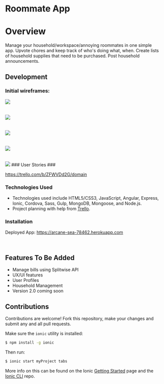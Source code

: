 # Roommate App #

# Overview #

Manage your household/workspace/annoying roommates in one simple app. 
Upvote chores and keep track of who's doing what, when.
Create lists of household supplies that need to be purchased.
Post household announcements.
<br>

## Development ##

### Initial wireframes: ###
<img src="/Schema_ERD.png">
<br>
<br>
<br>
<img src="/Splashscreen.png">
<br>
<br>
<br>
<img src="/Menu.png">
<br>
<br>
<br>
<img src="/Dashboard.png">
<br>
<br>
<br>
<img src="/Chores.png">
### User Stories ###

https://trello.com/b/ZFWVDd2G/domain

### Technologies Used ###

<ul>
<li>Technologies used include HTML5/CSS3, JavaScript, Angular, Express, Ionic, Cordova, Sass, Gulp, MongoDB, Mongoose, and Node.js.</li>
<li>Project planning with help from <a href="https://trello.com/">Trello</a>.</li>
</ul>

### Installation ###

Deployed App:
https://arcane-sea-78462.herokuapp.com

<br>

## Features To Be Added ##

<ul>
	<li>Manage bills using Splitwise API</li>
	<li>UX/UI features</li>
	<li>User Profiles</li>
	<li>Household Management</li>
	<li>Version 2.0 coming soon</li>
</ul>

## Contributions ##

Contributions are welcome! Fork this repository, make your changes and submit any and all pull requests.

Make sure the `ionic` utility is installed:

```bash
$ npm install -g ionic
```

Then run:

```bash
$ ionic start myProject tabs
```

More info on this can be found on the Ionic [Getting Started](http://ionicframework.com/getting-started) page and the [Ionic CLI](https://github.com/driftyco/ionic-cli) repo.
